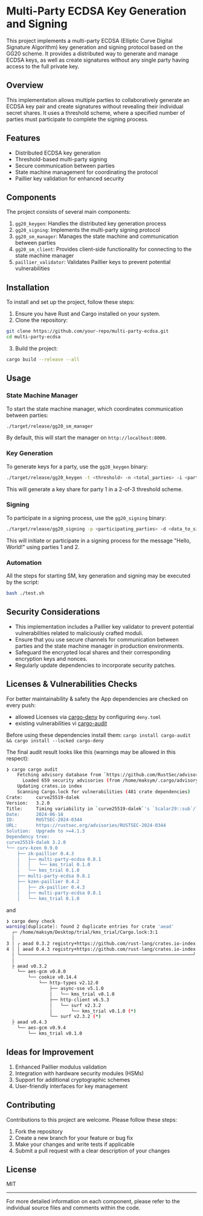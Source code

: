 # Multi-Party ECDSA Key Generation and Signing

This project implements a multi-party ECDSA (Elliptic Curve Digital Signature Algorithm) key generation and signing protocol based on the GG20 scheme. It provides a distributed way to generate and manage ECDSA keys, as well as create signatures without any single party having access to the full private key.

## Overview

This implementation allows multiple parties to collaboratively generate an ECDSA key pair and create signatures without revealing their individual secret shares. It uses a threshold scheme, where a specified number of parties must participate to complete the signing process.

## Features

- Distributed ECDSA key generation
- Threshold-based multi-party signing
- Secure communication between parties
- State machine management for coordinating the protocol
- Paillier key validation for enhanced security

## Components

The project consists of several main components:

1. `gg20_keygen`: Handles the distributed key generation process
2. `gg20_signing`: Implements the multi-party signing protocol
3. `gg20_sm_manager`: Manages the state machine and communication between parties
4. `gg20_sm_client`: Provides client-side functionality for connecting to the state machine manager
5. `paillier_validator`: Validates Paillier keys to prevent potential vulnerabilities

## Installation

To install and set up the project, follow these steps:

1. Ensure you have Rust and Cargo installed on your system.
2. Clone the repository:

```bash
git clone https://github.com/your-repo/multi-party-ecdsa.git
cd multi-party-ecdsa
```
3. Build the project:

```bash
cargo build --release --all
```

## Usage

### State Machine Manager

To start the state machine manager, which coordinates communication between parties:

```bash
./target/release/gg20_sm_manager
```
By default, this will start the manager on `http://localhost:8000`.

### Key Generation

To generate keys for a party, use the `gg20_keygen` binary:

```bash
./target/release/gg20_keygen -t <threshold> -n <total_parties> -i <party_index> --output <output_path>
```

This will generate a key share for party 1 in a 2-of-3 threshold scheme.

### Signing

To participate in a signing process, use the `gg20_signing` binary:

```bash
./target/release/gg20_signing -p <participating_parties> -d <data_to_sign> -l <local_share_path> --key <encryption_key> --nonce <encryption_nonce>
```
This will initiate or participate in a signing process for the message "Hello, World!" using parties 1 and 2.

### Automation

All the steps for starting SM, key generation and signing may be executed by the script:

```bash
bash ./test.sh

```

## Security Considerations

- This implementation includes a Paillier key validator to prevent potential vulnerabilities related to maliciously crafted moduli.
- Ensure that you use secure channels for communication between parties and the state machine manager in production environments.
- Safeguard the encrypted local shares and their corresponding encryption keys and nonces.
- Regularly update dependencies to incorporate security patches.

## Licenses & Vulnerabilities Checks

For better maintainability & safety the App dependencies are checked on every push:
- allowed Licenses via [cargo-deny](https://embarkstudios.github.io/cargo-deny/) by configuring `deny.toml`
- existing vulnerabilities vi [cargo-audit](https://github.com/rustsec/rustsec/blob/main/cargo-audit/README.md)

Before using these dependencies install them: `cargo install cargo-audit && cargo install --locked cargo-deny`

The final audit result looks like this (warnings may be allowed in this respect):

```bash
❯ cargo cargo audit
    Fetching advisory database from `https://github.com/RustSec/advisory-db.git`
      Loaded 659 security advisories (from /home/maksym/.cargo/advisory-db)
    Updating crates.io index
    Scanning Cargo.lock for vulnerabilities (481 crate dependencies)
Crate:     curve25519-dalek
Version:   3.2.0
Title:     Timing variability in `curve25519-dalek`'s `Scalar29::sub`/`Scalar52::sub`
Date:      2024-06-18
ID:        RUSTSEC-2024-0344
URL:       https://rustsec.org/advisories/RUSTSEC-2024-0344
Solution:  Upgrade to >=4.1.3
Dependency tree:
curve25519-dalek 3.2.0
└── curv-kzen 0.9.0
    ├── zk-paillier 0.4.3
    │   ├── multi-party-ecdsa 0.8.1
    │   │   └── kms_trial 0.1.0
    │   └── kms_trial 0.1.0
    ├── multi-party-ecdsa 0.8.1
    ├── kzen-paillier 0.4.2
    │   ├── zk-paillier 0.4.3
    │   ├── multi-party-ecdsa 0.8.1
    │   └── kms_trial 0.1.0
```
and 

```bash
❯ cargo deny check           
warning[duplicate]: found 2 duplicate entries for crate 'aead'
  ┌─ /home/maksym/Desktop/trial/kms_trial/Cargo.lock:3:1                                    
  │                                                         
3 │ ╭ aead 0.3.2 registry+https://github.com/rust-lang/crates.io-index
4 │ │ aead 0.4.3 registry+https://github.com/rust-lang/crates.io-index  
  │ ╰────────────────────────────────────────────────────────────────┘ lock entries                     
  │  
  ├ aead v0.3.2            
    └── aes-gcm v0.8.0                                          
        └── cookie v0.14.4                                  
            └── http-types v2.12.0                                      
                ├── async-sse v5.1.0                                  
                │   └── kms_trial v0.1.0                     
                ├── http-client v6.5.3
                │   └── surf v2.3.2                                                 
                │       └── kms_trial v0.1.0 (*)                                     
                └── surf v2.3.2 (*)                                              
  ├ aead v0.4.3
    └── aes-gcm v0.9.4                                                           
        └── kms_trial v0.1.0        
```

## Ideas for Improvement

1. Enhanced Paillier modulus validation
2. Integration with hardware security modules (HSMs)
3. Support for additional cryptographic schemes
4. User-friendly interfaces for key management

## Contributing

Contributions to this project are welcome. Please follow these steps:

1. Fork the repository
2. Create a new branch for your feature or bug fix
3. Make your changes and write tests if applicable
4. Submit a pull request with a clear description of your changes

## License

MIT

---

For more detailed information on each component, please refer to the individual source files and comments within the code.
